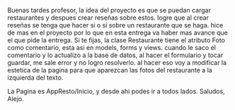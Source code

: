Buenas tardes profesor, la idea del proyecto es que se puedan cargar restaurantes y despues crear reseñas sobre estos. logre que al crear reseñas se tenga que hacer si o si sobre un restaurante que se haga. hice de mas en el proyecto por lo que en esta entrega va  haber mas avance que el que pide la entrega. 
Si te fijas, la clase Restaurante tiene el atributo Foto como comentario, esta asi en models, forms y views. cuando le saco el comentario y lo actualizo a la base de datos, al hacer el formulario y tocar guardar, me sale error y no logro resolverlo. al hacer eso voy a modificar la estetica de la pagina para que aparezcan las fotos del restaurante a la izquierda del texto.

La Pagina es AppResto/Inicio, y desde ahi podes ir a todos lados. Saludos, Alejo.
